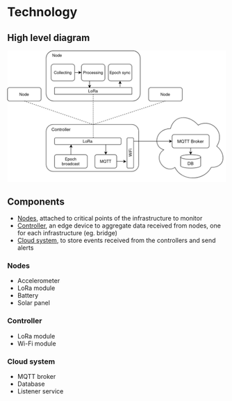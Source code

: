 # Technology

## High level diagram

![High level diagram](../res/high-level-diagram.png "High level diagram")

## Components

- [Nodes](#nodes), attached to critical points of the infrastructure to monitor
- [Controller](#controller), an edge device to aggregate data received from nodes, one for each infrastructure (eg. bridge)
- [Cloud system](#cloud-system), to store events received from the controllers and send alerts

### Nodes

- Accelerometer
- LoRa module
- Battery
- Solar panel

### Controller

- LoRa module
- Wi-Fi module

### Cloud system

- MQTT broker
- Database
- Listener service
